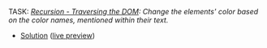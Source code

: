 TASK: *[Recursion - Traversing the DOM](https://wwwcourses.github.io/ProgressBG-JS-Advanced-React-Slides/pages/themes/Functions/Functions.html#/13/7): Change the elements' color based on the color names, mentioned within their text.*

* [Solution](./index.html) ([live preview](https://metalevel-tech.github.io/js_homework/homework/hw.2022.03.04/index.html))
